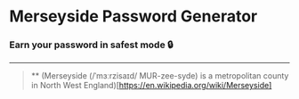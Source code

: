 # Merseyside Password Generator
### Earn your password in safest mode :lock: 

*** 

>** (Merseyside (/ˈmɜːrzisaɪd/ MUR-zee-syde) is a metropolitan county in North West England)[https://en.wikipedia.org/wiki/Merseyside]

